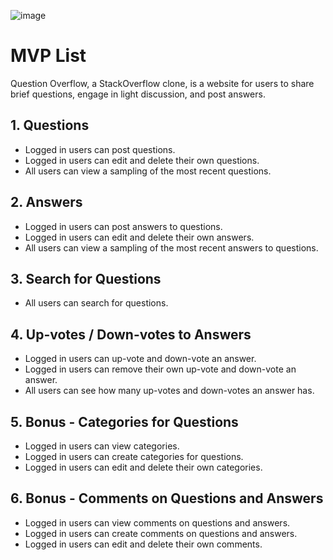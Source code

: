 ![image](https://user-images.githubusercontent.com/99565823/213600372-56443332-2587-4809-8d92-107d6c0b6bb6.png)

# MVP List

Question Overflow, a StackOverflow clone, is a website for users to share brief questions, engage in light discussion, and post answers.

## 1. Questions

- Logged in users can post questions.
- Logged in users can edit and delete their own questions.
- All users can view a sampling of the most recent questions.

## 2. Answers

- Logged in users can post answers to questions.
- Logged in users can edit and delete their own answers.
- All users can view a sampling of the most recent answers to questions.

## 3. Search for Questions

- All users can search for questions.

## 4. Up-votes / Down-votes to Answers

- Logged in users can up-vote and down-vote an answer.
- Logged in users can remove their own up-vote and down-vote an answer.
- All users can see how many up-votes and down-votes an answer has.

## 5. Bonus - Categories for Questions

- Logged in users can view categories.
- Logged in users can create categories for questions.
- Logged in users can edit and delete their own categories.

## 6. Bonus - Comments on Questions and Answers

- Logged in users can view comments on questions and answers.
- Logged in users can create comments on questions and answers.
- Logged in users can edit and delete their own comments.

